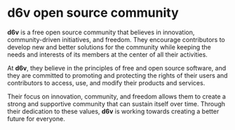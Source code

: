 # d6v open source community

**d6v** is a free open source community that believes in innovation, community-driven initiatives, and freedom. They encourage contributors to develop new and better solutions for the community while keeping the needs and interests of its members at the center of all their activities.

At **d6v**, they believe in the principles of free and open source software, and they are committed to promoting and protecting the rights of their users and contributors to access, use, and modify their products and services.

Their focus on innovation, community, and freedom allows them to create a strong and supportive community that can sustain itself over time. Through their dedication to these values, **d6v** is working towards creating a better future for everyone.
